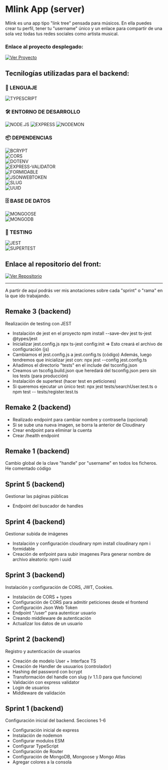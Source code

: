 # Mlink App (server)

Mlink es una app tipo "link tree" pensada para músicos. En ella puedes crear tu perfil, tener tu "username" único y un enlace para compartir de una sola vez todas tus redes sociales como artista musical.

### Enlace al proyecto desplegado: 

[![Ver Proyecto](https://img.shields.io/badge/🚀_Proyecto_Desplegado-007acc?style=for-the-badge&logo=vercel&logoColor=white)](https://mlink.alday.dev)

## Tecnilogías utilizadas para el backend:

### 🚀 LENGUAJE  
![TYPESCRIPT](https://img.shields.io/badge/TYPESCRIPT-3178C6?style=for-the-badge&logo=typescript&logoColor=white)

### 🛠️ ENTORNO DE DESARROLLO  
![NODE.JS](https://img.shields.io/badge/NODE.JS-339933?style=for-the-badge&logo=node.js&logoColor=white) ![EXPRESS](https://img.shields.io/badge/EXPRESS-000000?style=for-the-badge&logo=express&logoColor=white) ![NODEMON](https://img.shields.io/badge/NODEMON-76D04B?style=for-the-badge&logo=npm&logoColor=white)

### 📦 DEPENDENCIAS  
![BCRYPT](https://img.shields.io/badge/BCRYPT-CC3534?style=for-the-badge&logo=npm&logoColor=white)  
![CORS](https://img.shields.io/badge/CORS-CC3534?style=for-the-badge&logo=npm&logoColor=white)  
![DOTENV](https://img.shields.io/badge/DOTENV-CC3534?style=for-the-badge&logo=npm&logoColor=white)  
![EXPRESS-VALIDATOR](https://img.shields.io/badge/EXPRESS--VALIDATOR-CC3534?style=for-the-badge&logo=npm&logoColor=white)  
![FORMIDABLE](https://img.shields.io/badge/FORMIDABLE-CC3534?style=for-the-badge&logo=npm&logoColor=white)  
![JSONWEBTOKEN](https://img.shields.io/badge/JSONWEBTOKEN-CC3534?style=for-the-badge&logo=npm&logoColor=white)  
![SLUG](https://img.shields.io/badge/SLUG-CC3534?style=for-the-badge&logo=npm&logoColor=white)  
![UUID](https://img.shields.io/badge/UUID-CC3534?style=for-the-badge&logo=npm&logoColor=white)

### 🗄️ BASE DE DATOS  
![MONGOOSE](https://img.shields.io/badge/MONGOOSE-880000?style=for-the-badge&logo=mongodb&logoColor=white)  
![MONGODB](https://img.shields.io/badge/MONGODB-47A248?style=for-the-badge&logo=mongodb&logoColor=white)

### 🧪 TESTING  
![JEST](https://img.shields.io/badge/JEST-C21325?style=for-the-badge&logo=jest&logoColor=white)  
![SUPERTEST](https://img.shields.io/badge/SUPERTEST-CC3534?style=for-the-badge&logo=npm&logoColor=white)

## Enlace al repositorio del front:

[![Ver Repositorio](https://img.shields.io/badge/📂_Repositorio_Frontend-181717?style=for-the-badge&logo=github&logoColor=white)](https://github.com/aldaydev/mlink_client)

----------------------------------------------

A partir de aquí podrás ver mis anotaciones sobre cada "sprint" o "rama" en la que ido trabajando. 

## Remake 3 (backend)

Realización de testing con JEST

* Instalación de jest en el proyecto
    npm install --save-dev jest ts-jest @types/jest
* Inicializar jest.config.js
    npx ts-jest config:init => Esto creará el archivo de configuración (js)
* Cambiamos el jest.config.js a jest.config.ts (código)
    Además, luego tendremos que inicializar jest con:
    npx jest --config jest.config.ts
* Añadimos el directorio "tests" en el include del tsconfig.json
* Creamos un tscofig.build.json que heredará del tsconfig.json pero sin los tests (para producción)
* Instalación de supertest (hacer test en peticiones)
* Si queremos ejecutar un único test:
    npx jest tests/searchUser.test.ts
    o
    npm test -- tests/register.test.ts

## Remake 2 (backend)

* Realizado endpoint para cambiar nombre y contraseña (opcional)
* Si se sube una nueva imagen, se borra la anterior de Cloudinary
* Crear endpoint para eliminar la cuenta
* Crear /health endpoint

## Remake 1 (backend)

Cambio global de la clave "handle" por "username" en todos los ficheros.
He comentado código

## Sprint 5 (backend)

Gestionar las páginas públicas

* Endpoint del buscador de handles

## Sprint 4 (backend)

Gestionar subida de imágenes

* Instalación y configuración cloudinary
npm install cloudinary
npm i formidable
* Creación de enfpoint para subir imagenes
Para generar nombre de archivo aleatorio: npm i uuid


## Sprint 3 (backend)

Instalación y configuración de CORS, JWT, Cookies.

* Instalación de CORS + types
* Configuración de CORS para admitir peticiones desde el frontend
* Configuración Json Web Token
* Endpoint "/user" para autenticar usuario
* Creando middleware de autenticación
* Actualizar los datos de un usuario

## Sprint 2 (backend)

Registro y autenticación de usuarios

* Creación de modelo User + Interface TS
* Creación de Handler de usuuarios (controlador)
* Hashing del password con bcrypt
* Transformación del handle con slug (v 1.1.0 para que funcione)
* Validación con express validator
* Login de usuarios
* Middleware de validación


## Sprint 1 (backend)

Configuración inicial del backend.
Secciones 1-6

* Configuración inicial de express
* Instalación de nodemon
* Configurar modulos ESM
* Configurar TypeScript
* Configuración de Router
* Configuración de MongoDB, Mongoose y Mongo Atlas
* Agregar colores a la consola
